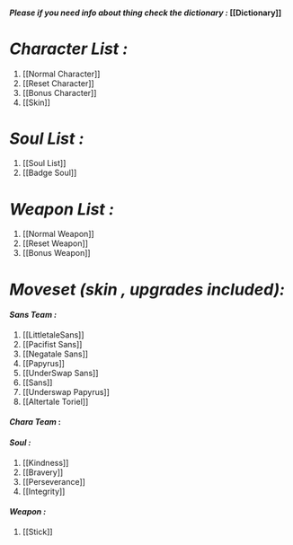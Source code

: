 #### ***Please if you need info about thing check the dictionary :*** [[Dictionary]]
# ***Character List :***
1. [[Normal Character]]
2. [[Reset Character]]
3. [[Bonus Character]]
4. [[Skin]]

# ***Soul List :***
1. [[Soul List]]
2. [[Badge Soul]]

# ***Weapon List :***
1. [[Normal Weapon]]
2. [[Reset Weapon]]
3. [[Bonus Weapon]]

# ***Moveset (skin , upgrades included):***
#### ***Sans Team :***
1. [[LittletaleSans]]
2. [[Pacifist Sans]]
3. [[Negatale Sans]]
4. [[Papyrus]]
5. [[UnderSwap Sans]]
6. [[Sans]]
7. [[Underswap Papyrus]]
8. [[Altertale Toriel]]
#### ***Chara Team*** :
#### ***Soul :***
1. [[Kindness]]
2. [[Bravery]]
3. [[Perseverance]]
4. [[Integrity]]
#### ***Weapon :***
1. [[Stick]]
